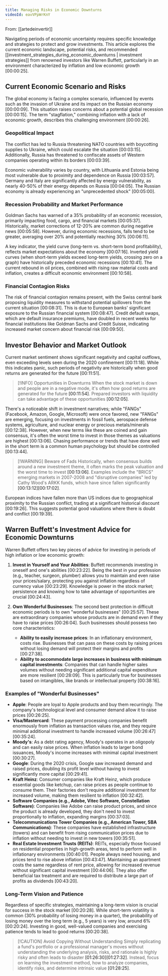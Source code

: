 ```yaml
---
title: Managing Risks in Economic Downturns
videoId: eavVPpWrKnY
---
```


From: [[artedeinvertir]] <br/> 

Navigating periods of economic uncertainty requires specific knowledge and strategies to protect and grow investments. This article explores the current economic landscape, potential risks, and recommended [[investment_strategies_during_economic_downturns | investment strategies]] from renowned investors like Warren Buffett, particularly in an environment characterized by inflation and low economic growth <a class="yt-timestamp" data-t="00:00:25">[00:00:25]</a>.

## Current Economic Scenario and Risks
The global economy is facing a complex scenario, influenced by events such as the invasion of Ukraine and its impact on the Russian economy <a class="yt-timestamp" data-t="00:00:09">[00:00:09]</a>. This situation raises concerns about a potential global recession <a class="yt-timestamp" data-t="00:00:15">[00:00:15]</a>. The term "stagflation," combining inflation with a lack of economic growth, describes this challenging environment <a class="yt-timestamp" data-t="00:00:26">[00:00:26]</a>.

### Geopolitical Impact
The conflict has led to Russia threatening NATO countries with boycotting supplies to Ukraine, which could escalate the situation <a class="yt-timestamp" data-t="00:03:15">[00:03:15]</a>. Additionally, Russia has threatened to confiscate assets of Western companies operating within its borders <a class="yt-timestamp" data-t="00:03:39">[00:03:39]</a>.

Economic vulnerability varies by country, with Lithuania and Estonia being most vulnerable due to proximity and dependence on Russia <a class="yt-timestamp" data-t="00:03:57">[00:03:57]</a>. Germany and Italy are significantly affected by energy vulnerability, as nearly 40-50% of their energy depends on Russia <a class="yt-timestamp" data-t="00:04:05">[00:04:05]</a>. The Russian economy is already experiencing an "unprecedented shock" <a class="yt-timestamp" data-t="00:05:00">[00:05:00]</a>.

### Recession Probability and Market Performance
Goldman Sachs has warned of a 35% probability of an economic recession, primarily impacting food, cargo, and financial markets <a class="yt-timestamp" data-t="00:05:37">[00:05:37]</a>. Historically, market corrections of 12-20% are common during negative news <a class="yt-timestamp" data-t="00:05:58">[00:05:58]</a>. However, during economic recessions, falls tend to be greater, averaging over 20% and potentially reaching 30% <a class="yt-timestamp" data-t="00:06:11">[00:06:11]</a>.

A key indicator, the yield curve (long-term vs. short-term bond profitability), reflects market expectations about the economy <a class="yt-timestamp" data-t="00:07:16">[00:07:16]</a>. Inverted yield curves (when short-term yields exceed long-term yields, crossing zero on a graph) have historically preceded economic recessions <a class="yt-timestamp" data-t="00:10:41">[00:10:41]</a>. The current rebound in oil prices, combined with rising raw material costs and inflation, creates a difficult economic environment <a class="yt-timestamp" data-t="00:10:58">[00:10:58]</a>.

### Financial Contagion Risks
The risk of financial contagion remains present, with the Swiss central bank proposing liquidity measures to withstand potential spillovers from the current situation <a class="yt-timestamp" data-t="00:08:31">[00:08:31]</a>. This is due to European banks' significant exposure to the Russian financial system <a class="yt-timestamp" data-t="00:08:47">[00:08:47]</a>. Credit default swaps, which are default insurance premiums, have doubled in recent weeks for financial institutions like Goldman Sachs and Credit Suisse, indicating increased market concern about financial risk <a class="yt-timestamp" data-t="00:09:50">[00:09:50]</a>.

## Investor Behavior and Market Outlook
Current market sentiment shows significant negativity and capital outflows, even exceeding levels seen during the 2020 confinement <a class="yt-timestamp" data-t="00:11:18">[00:11:18]</a>. While this indicates panic, such periods of negativity are historically when good returns are generated for the future <a class="yt-timestamp" data-t="00:11:51">[00:11:51]</a>.

> [!INFO] Opportunities in Downturns
> When the stock market is down and people are in a negative mode, it's often how good returns are generated for the future <a class="yt-timestamp" data-t="00:11:54">[00:11:54]</a>. Prepared investors with liquidity can take advantage of these opportunities <a class="yt-timestamp" data-t="00:12:05">[00:12:05]</a>.

There's a noticeable shift in investment narratives; while "FANGs" (Facebook, Amazon, Google, Microsoft) were once favored, new "FANGs" are emerging, focusing on investments in fossil fuels, aerospace defense systems, agriculture, and nuclear energy or precious metals/minerals <a class="yt-timestamp" data-t="00:12:38">[00:12:38]</a>. However, when new terms like these are coined and gain consensus, it's often the worst time to invest in those themes as valuations are highest <a class="yt-timestamp" data-t="00:13:06">[00:13:06]</a>. Chasing performance or trends that have done well in the short term is a common human psychology but should be controlled <a class="yt-timestamp" data-t="00:13:44">[00:13:44]</a>.

> [!WARNING] Beware of Fads
> Historically, when consensus builds around a new investment theme, it often marks the peak valuation and the worst time to invest <a class="yt-timestamp" data-t="00:13:06">[00:13:06]</a>. Examples include the "BRICS" emerging markets in 2007-2008 and "disruptive companies" led by Cathy Wood's ARKK funds, which have since fallen significantly <a class="yt-timestamp" data-t="00:13:12">[00:13:12]</a><a class="yt-timestamp" data-t="00:17:02">[00:17:02]</a>.

European indices have fallen more than US indices due to geographical proximity to the Russian conflict, trading at a significant historical discount <a class="yt-timestamp" data-t="00:19:26">[00:19:26]</a>. This suggests potential good valuations where there is doubt and conflict <a class="yt-timestamp" data-t="00:19:39">[00:19:39]</a>.

## Warren Buffett's Investment Advice for Economic Downturns
Warren Buffett offers two key pieces of advice for investing in periods of high inflation or low economic growth:

1.  **Invest in Yourself and Your Abilities**: Buffett recommends investing in oneself and one's abilities <a class="yt-timestamp" data-t="00:23:22">[00:23:22]</a>. Being the best in your profession (e.g., teacher, surgeon, plumber) allows you to maintain and even raise your prices/salary, protecting you against inflation regardless of currency value <a class="yt-timestamp" data-t="00:23:29">[00:23:29]</a>. Knowledge is power in the stock market; persistence and knowing how to take advantage of opportunities are crucial <a class="yt-timestamp" data-t="00:24:43">[00:24:43]</a>.

2.  **Own Wonderful Businesses**: The second best protection in difficult economic periods is to own "wonderful businesses" <a class="yt-timestamp" data-t="00:25:57">[00:25:57]</a>. These are extraordinary companies whose products are in demand even if they have to raise prices <a class="yt-timestamp" data-t="00:26:04">[00:26:04]</a>. Such businesses should possess two core characteristics:
    *   **Ability to easily increase prices**: In an inflationary environment, costs rise. Businesses that can pass on these costs by raising prices without losing demand will protect their margins and profits <a class="yt-timestamp" data-t="00:27:38">[00:27:38]</a>.
    *   **Ability to accommodate large increases in business with minimum capital investments**: Companies that can handle higher sales volumes without needing significant additional capital expenditure are more resilient <a class="yt-timestamp" data-t="00:28:09">[00:28:09]</a>. This is particularly true for businesses based on intangibles, like brands or intellectual property <a class="yt-timestamp" data-t="00:38:16">[00:38:16]</a>.

### Examples of "Wonderful Businesses"
*   **Apple**: People are loyal to Apple products and buy them recurringly. The company's technological level and consumer demand allow it to raise prices <a class="yt-timestamp" data-t="00:26:25">[00:26:25]</a>.
*   **Visa/Mastercard**: These payment processing companies benefit enormously from inflation as transaction values rise, and they require minimal additional investment to handle increased volume <a class="yt-timestamp" data-t="00:26:47">[00:26:47]</a><a class="yt-timestamp" data-t="00:35:24">[00:35:24]</a>.
*   **Moody's**: As a debt rating agency, Moody's operates in an oligopoly and can easily raise prices. When inflation leads to larger bond issuances, Moody's income increases with minimal capital investment <a class="yt-timestamp" data-t="00:30:27">[00:30:27]</a>.
*   **Google**: During the 2020 crisis, Google saw increased demand and raised prices, doubling its profit level without having to invest significantly more capital <a class="yt-timestamp" data-t="00:29:41">[00:29:41]</a>.
*   **Kraft Heinz**: Consumer companies like Kraft Heinz, which produce essential goods like ketchup, can raise prices as people continue to consume them. Their factories don't require additional investment for increased volume, making them resilient to inflation <a class="yt-timestamp" data-t="00:32:42">[00:32:42]</a>.
*   **Software Companies (e.g., Adobe, Vitec Software, Constellation Software)**: Companies like Adobe can raise product prices, and since the product is already developed, they don't need to invest proportionally to inflation, expanding margins <a class="yt-timestamp" data-t="00:37:03">[00:37:03]</a>.
*   **Telecommunications Tower Companies (e.g., American Tower, SBA Communications)**: These companies have established infrastructure (towers) and can benefit from rising communication prices due to inflation without needing to invest in new towers <a class="yt-timestamp" data-t="00:35:51">[00:35:51]</a>.
*   **Real Estate Investment Trusts (REITs)**: REITs, especially those focused on residential properties in high-growth areas, tend to perform well in inflationary environments <a class="yt-timestamp" data-t="00:40:01">[00:40:01]</a>. People always need housing, and prices tend to rise above inflation <a class="yt-timestamp" data-t="00:43:47">[00:43:47]</a>. Maintaining an apartment costs the same regardless of rent price, allowing for increased revenue without significant capital investment <a class="yt-timestamp" data-t="00:44:06">[00:44:06]</a>. They also offer beneficial tax treatment and are required to distribute a large part of profits as dividends <a class="yt-timestamp" data-t="00:43:20">[00:43:20]</a>.

### Long-Term Vision and Patience
Regardless of specific strategies, maintaining a long-term vision is crucial for success in the stock market <a class="yt-timestamp" data-t="00:20:28">[00:20:28]</a>. While short-term volatility is common (30% probability of losing money in a quarter), the probability of losing money over the long term (e.g., 5 years) is very low, around 6% <a class="yt-timestamp" data-t="00:20:24">[00:20:24]</a>. Investing in good, well-valued companies and exercising patience tends to lead to good returns <a class="yt-timestamp" data-t="00:20:38">[00:20:38]</a>.

> [!CAUTION] Avoid Copying Without Understanding
> Simply replicating a fund's portfolio or a professional manager's moves without understanding the underlying analysis, risks, and rationale is highly risky and often leads to disaster <a class="yt-timestamp" data-t="01:26:30">[01:26:30]</a><a class="yt-timestamp" data-t="01:27:32">[01:27:32]</a>. Instead, focus on learning the investment method, how to analyze companies, identify risks, and determine intrinsic value <a class="yt-timestamp" data-t="01:28:25">[01:28:25]</a>.